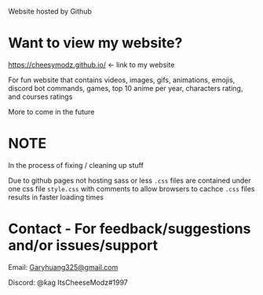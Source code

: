 Website hosted by Github

# Want to view my website?
https://cheesymodz.github.io/ <- link to my website

For fun website that contains videos, images, gifs, animations, emojis, discord bot commands, games, top 10 anime per year, characters rating, and courses ratings

More to come in the future

# NOTE
In the process of fixing / cleaning up stuff

Due to github pages not hosting sass or less `.css` files are contained under one css file `style.css` with comments to allow browsers to cachce `.css` files results in faster loading times

# Contact - For feedback/suggestions and/or issues/support
Email: Garyhuang325@gmail.com

Discord: @ƙag ItsCheeseModz#1997

